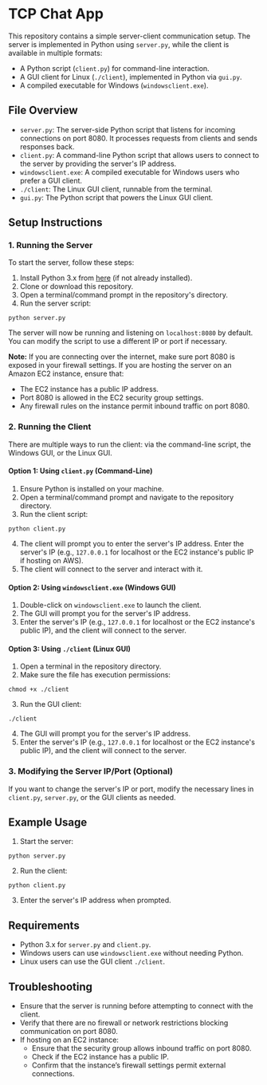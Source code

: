 # TCP Chat App
This repository contains a simple server-client communication setup. The server is implemented in Python using `server.py`, while the client is available in multiple formats:
- A Python script (`client.py`) for command-line interaction.
- A GUI client for Linux (`./client`), implemented in Python via `gui.py`.
- A compiled executable for Windows (`windowsclient.exe`).

## File Overview
- `server.py`: The server-side Python script that listens for incoming connections on port 8080. It processes requests from clients and sends responses back.
- `client.py`: A command-line Python script that allows users to connect to the server by providing the server's IP address.
- `windowsclient.exe`: A compiled executable for Windows users who prefer a GUI client.
- `./client`: The Linux GUI client, runnable from the terminal.
- `gui.py`: The Python script that powers the Linux GUI client.

## Setup Instructions
### 1. Running the Server

To start the server, follow these steps:

1. Install Python 3.x from [here](https://www.python.org/downloads/) (if not already installed).
2. Clone or download this repository.
3. Open a terminal/command prompt in the repository's directory.
4. Run the server script:

```
python server.py
```

The server will now be running and listening on `localhost:8080` by default. You can modify the script to use a different IP or port if necessary.

**Note:** If you are connecting over the internet, make sure port 8080 is exposed in your firewall settings. If you are hosting the server on an Amazon EC2 instance, ensure that:
- The EC2 instance has a public IP address.
- Port 8080 is allowed in the EC2 security group settings.
- Any firewall rules on the instance permit inbound traffic on port 8080.

### 2. Running the Client

There are multiple ways to run the client: via the command-line script, the Windows GUI, or the Linux GUI.

#### Option 1: Using `client.py` (Command-Line)

1. Ensure Python is installed on your machine.
2. Open a terminal/command prompt and navigate to the repository directory.
3. Run the client script:

```
python client.py
```

4. The client will prompt you to enter the server's IP address. Enter the server's IP (e.g., `127.0.0.1` for localhost or the EC2 instance's public IP if hosting on AWS).
5. The client will connect to the server and interact with it.

#### Option 2: Using `windowsclient.exe` (Windows GUI)

1. Double-click on `windowsclient.exe` to launch the client.
2. The GUI will prompt you for the server's IP address.
3. Enter the server's IP (e.g., `127.0.0.1` for localhost or the EC2 instance's public IP), and the client will connect to the server.

#### Option 3: Using `./client` (Linux GUI)

1. Open a terminal in the repository directory.
2. Make sure the file has execution permissions:

```
chmod +x ./client
```

3. Run the GUI client:

```
./client
```

4. The GUI will prompt you for the server's IP address.
5. Enter the server's IP (e.g., `127.0.0.1` for localhost or the EC2 instance's public IP), and the client will connect to the server.

### 3. Modifying the Server IP/Port (Optional)

If you want to change the server's IP or port, modify the necessary lines in `client.py`, `server.py`, or the GUI clients as needed.

## Example Usage

1. Start the server:

```
python server.py
```

2. Run the client:

```
python client.py
```

3. Enter the server's IP address when prompted.

## Requirements

- Python 3.x for `server.py` and `client.py`.
- Windows users can use `windowsclient.exe` without needing Python.
- Linux users can use the GUI client `./client`.

## Troubleshooting

- Ensure that the server is running before attempting to connect with the client.
- Verify that there are no firewall or network restrictions blocking communication on port 8080.
- If hosting on an EC2 instance:
  - Ensure that the security group allows inbound traffic on port 8080.
  - Check if the EC2 instance has a public IP.
  - Confirm that the instance’s firewall settings permit external connections.


